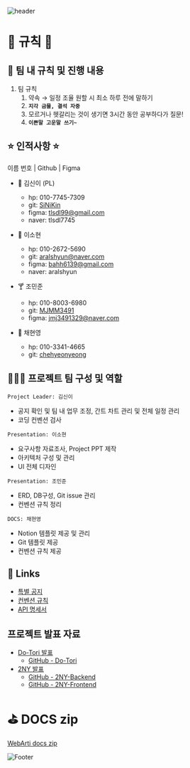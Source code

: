 ![header](https://capsule-render.vercel.app/api?type=waving&color=599468&fontColor=ffffff&height=300&section=header&text=ToriArtis&fontSize=50)


# 🚨 규칙 🚨

## 🎯 팀 내 규칙 및 진행 내용

1. 팀 규칙
    1. 약속 → 일정 조율 원할 시 최소 하루 전에 말하기
    2. **`지각 금물, 결석 자중`**
    3. 모르거나 헷갈리는 것이 생기면 3시간 동안 공부하다가 질문!
    4. **`이쁜말 고운말 쓰기~`**

## ⭐ 인적사항 ⭐

이름 번호 | Github | Figma

- 🦦 김신이 (PL)
    - hp: 010-7745-7309
    - git: [SiNiKin](https://github.com/SiNiKin)
    - figma: [tlsdl99@gmail.com](https://url.kr/4t78tw)
    - naver: tlsdl7745
    
- 🔮 이소현
    - hp: 010-2672-5690
    - git: [aralshyun@naver.com](mailto:aralshyun@naver.com)
    - figma: [bahh6139@gmail.com](mailto:bahh6139@gmail.com)
    - naver: aralshyun
    
- 🍸 조민준
    - hp: 010-8003-6980
    - git: [MJMM3491](https://github.com/Rencal3491)
    - figma: [jmj3491329@naver.com](mailto:jmj3491329@naver.com)
    
- 🥕 채현영
    - hp: 010-3341-4665
    - git: [chehyeonyeong](https://github.com/CheHyeonYeong)

## 🧑🏻‍💻 프로젝트 팀 구성 및 역할

`Project Leader: 김신이`
- 공지 확인 및 팀 내 업무 조정, 간트 차트 관리 및 전체 일정 관리
- 코딩 컨벤션 검사

`Presentation: 이소현`
- 요구사항 자료조사, Project PPT 제작
- 아키텍처 구성 및 관리
- UI 전체 디자인

`Presentation: 조민준`
- ERD, DB구성, Git issue 관리
- 컨벤션 규칙 정리

`DOCS: 채현영`
- Notion 템플릿 제공 및 관리
- Git 템플릿 제공
- 컨벤션 규칙 제공

## 🥥 Links

- [특별 공지](https://www.notion.so/a02658b116ab472092f562712b88a634?pvs=21)
- [컨벤션 규칙](https://www.notion.so/c3956d20e3184b45b8c1046374ba2557?pvs=21)
- [API 명세서](https://www.notion.so/API-3eb212cf15c14d2c93db775a3becbd59?pvs=21)

## 프로젝트 발표 자료

- [Do-Tori 발표](https://www.notion.so/Do-Tori-1a700c15a9ff4f6a86ac7ee6aaf64752?pvs=21)
  - [GitHub - Do-Tori](https://github.com/CheHyeonYeong/Do-tori)
- [2NY 발표](https://www.notion.so/2NY-9afea2db0d16481ca47de56eef3449ae?pvs=21)
  - [GitHub - 2NY-Backend](https://github.com/ToriArtis/2NY-Backend)
  - [GitHub - 2NY-Frontend](https://github.com/ToriArtis/2NY-Frontend?tab=readme-ov-file)


# ⛳ DOCS zip

[WebArti docs zip](https://www.notion.so/1ffbceecc51b468a87710f1d4d18e977?pvs=21)


![Footer](https://capsule-render.vercel.app/api?type=waving&color=599468&height=200&section=footer)
